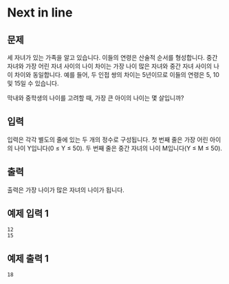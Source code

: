 # Next in line

## 문제
세 자녀가 있는 가족을 알고 있습니다. 이들의 연령은 산술적 순서를 형성합니다. 중간 자녀와 가장 어린 자녀 사이의 나이 차이는 가장 나이 많은 자녀와 중간 자녀 사이의 나이 차이와 동일합니다. 예를 들어, 두 인접 쌍의 차이는 5년이므로 이들의 연령은 5, 10 및 15일 수 있습니다.

막내와 중학생의 나이를 고려할 때, 가장 큰 아이의 나이는 몇 살입니까?

## 입력
입력은 각각 별도의 줄에 있는 두 개의 정수로 구성됩니다. 첫 번째 줄은 가장 어린 아이의 나이 Y입니다(0 ≤ Y ≤ 50). 두 번째 줄은 중간 자녀의 나이 M입니다(Y ≤ M ≤ 50).

## 출력
출력은 가장 나이가 많은 자녀의 나이가 됩니다.

## 예제 입력 1
```
12
15
```

## 예제 출력 1
```
18
```